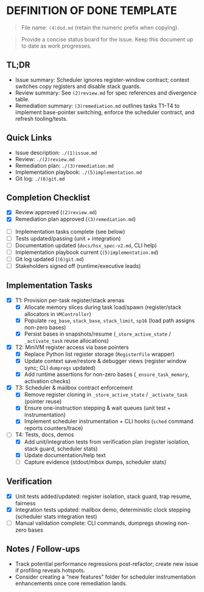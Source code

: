 # DEFINITION OF DONE TEMPLATE

> File name: `(4)dod.md` (retain the numeric prefix when copying).

> Provide a concise status board for the issue. Keep this document up to date as work progresses.

## TL;DR
- Issue summary: Scheduler ignores register-window contract; context switches copy registers and disable stack guards.
- Review summary: See `(2)review.md` for spec references and divergence table.
- Remediation summary: `(3)remediation.md` outlines tasks T1–T4 to implement base-pointer switching, enforce the scheduler contract, and refresh tooling/tests.

## Quick Links
- Issue description: `./(1)issue.md`
- Review: `./(2)review.md`
- Remediation plan: `./(3)remediation.md`
- Implementation playbook: `./(5)implementation.md`
- Git log: `./(6)git.md`

## Completion Checklist
+ [x] Review approved (`(2)review.md`)
+ [x] Remediation plan approved (`(3)remediation.md`)
- [ ] Implementation tasks complete (see below)
- [ ] Tests updated/passing (unit + integration)
- [ ] Documentation updated (`docs/hsx_spec-v2.md`, CLI help)
- [ ] Implementation playbook current (`(5)implementation.md`)
- [ ] Git log updated (`(6)git.md`)
- [ ] Stakeholders signed off (runtime/executive leads)

## Implementation Tasks
- [x] T1: Provision per-task register/stack arenas
  - [x] Allocate memory slices during task load/spawn (register/stack allocators in `VMController`)
  - [x] Populate `reg_base`, `stack_base`, `stack_limit`, `sp16` (load path assigns non-zero bases)
  - [x] Persist bases in snapshots/resume (`_store_active_state` / `_activate_task` reuse allocations)
- [x] T2: MiniVM register access via base pointers
  - [x] Replace Python list register storage (`RegisterFile` wrapper)
  - [x] Update context save/restore & debugger views (register window sync; CLI `dumpregs` updated)
  - [x] Add runtime assertions for non-zero bases (`_ensure_task_memory`, activation checks)
- [x] T3: Scheduler & mailbox contract enforcement
  - [x] Remove register cloning in `_store_active_state` / `_activate_task` (pointer reuse)
  - [x] Ensure one-instruction stepping & wait queues (unit test + instrumentation)
  - [x] Implement scheduler instrumentation + CLI hooks (`sched` command reports counters/trace)
- [ ] T4: Tests, docs, demos
  - [x] Add unit/integration tests from verification plan (register isolation, stack guard, scheduler stats)
  - [x] Update documentation/help text
  - [ ] Capture evidence (stdout/mbox dumps, scheduler stats)

## Verification
- [x] Unit tests added/updated: register isolation, stack guard, trap resume, fairness
- [x] Integration tests updated: mailbox demo, deterministic clock stepping (scheduler stats integration test)
- [ ] Manual validation complete: CLI commands, dumpregs showing non-zero bases

## Notes / Follow-ups
- Track potential performance regressions post-refactor; create new issue if profiling reveals hotspots.
- Consider creating a “new features” folder for scheduler instrumentation enhancements once core remediation lands.
